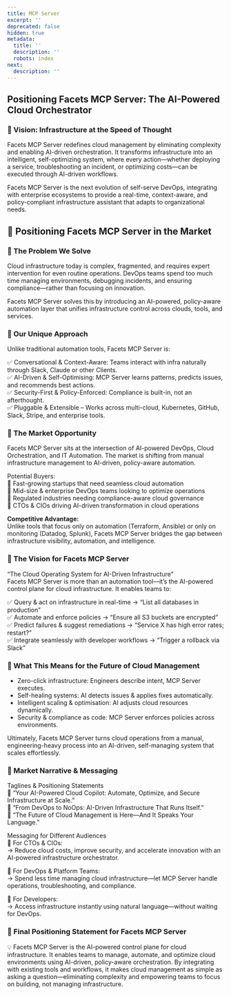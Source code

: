 ```yaml
---
title: MCP Server
excerpt: ''
deprecated: false
hidden: true
metadata:
  title: ''
  description: ''
  robots: index
next:
  description: ''
---
```

## Positioning Facets MCP Server: The AI-Powered Cloud Orchestrator

### 🔷 Vision: Infrastructure at the Speed of Thought

Facets MCP Server redefines cloud management by eliminating complexity and enabling AI-driven orchestration. It transforms infrastructure into an intelligent, self-optimizing system, where every action—whether deploying a service, troubleshooting an incident, or optimizing costs—can be executed through AI-driven workflows.

Facets MCP Server is the next evolution of self-serve DevOps, integrating with enterprise ecosystems to provide a real-time, context-aware, and policy-compliant infrastructure assistant that adapts to organizational needs.

## 🚀 Positioning Facets MCP Server in the Market

### 🔹 The Problem We Solve

Cloud infrastructure today is complex, fragmented, and requires expert intervention for even routine operations. DevOps teams spend too much time managing environments, debugging incidents, and ensuring compliance—rather than focusing on innovation.

Facets MCP Server solves this by introducing an AI-powered, policy-aware automation layer that unifies infrastructure control across clouds, tools, and services.

### 🔹 Our Unique Approach

Unlike traditional automation tools, Facets MCP Server is:

✅ Conversational & Context-Aware: Teams interact with infra naturally through Slack, Claude or other Clients.  
✅ AI-Driven & Self-Optimising: MCP Server learns patterns, predicts issues, and recommends best actions.  
✅ Security-First & Policy-Enforced: Compliance is built-in, not an afterthought.  
✅ Pluggable & Extensible – Works across multi-cloud, Kubernetes, GitHub, Slack, Stripe, and enterprise tools.

### 🔹 The Market Opportunity

Facets MCP Server sits at the intersection of AI-powered DevOps, Cloud Orchestration, and IT Automation. The market is shifting from manual infrastructure management to AI-driven, policy-aware automation.

Potential Buyers:  
🔹 Fast-growing startups that need seamless cloud automation  
🔹 Mid-size & enterprise DevOps teams looking to optimize operations  
🔹 Regulated industries needing compliance-aware cloud governance  
🔹 CTOs & CIOs driving AI-driven transformation in cloud operations

**Competitive Advantage:**  
Unlike tools that focus only on automation (Terraform, Ansible) or only on monitoring (Datadog, Splunk), Facets MCP Server bridges the gap between infrastructure visibility, automation, and intelligence.

### 🔷 The Vision for Facets MCP Server

“The Cloud Operating System for AI-Driven Infrastructure”  
Facets MCP Server is more than an automation tool—it’s the AI-powered control plane for cloud infrastructure. It enables teams to:

✅ Query & act on infrastructure in real-time → “List all databases in production”  
✅ Automate and enforce policies → “Ensure all S3 buckets are encrypted”  
✅ Predict failures & suggest remediations → “Service X has high error rates; restart?”  
✅ Integrate seamlessly with developer workflows → “Trigger a rollback via Slack”

### 🔹 What This Means for the Future of Cloud Management

- Zero-click infrastructure: Engineers describe intent, MCP Server executes. 
- Self-healing systems: AI detects issues & applies fixes automatically.
- Intelligent scaling & optimisation: AI adjusts cloud resources dynamically.
- Security & compliance as code: MCP Server enforces policies across environments.

Ultimately, Facets MCP Server turns cloud operations from a manual, engineering-heavy process into an AI-driven, self-managing system that scales effortlessly.

### 🔷 Market Narrative & Messaging

Taglines & Positioning Statements  
🔹 “Your AI-Powered Cloud Copilot: Automate, Optimize, and Secure Infrastructure at Scale.”  
🔹 “From DevOps to NoOps: AI-Driven Infrastructure That Runs Itself.”  
🔹 “The Future of Cloud Management is Here—And It Speaks Your Language.”

Messaging for Different Audiences  
🔹 For CTOs & CIOs:  
→ Reduce cloud costs, improve security, and accelerate innovation with an AI-powered infrastructure orchestrator.

🔹 For DevOps & Platform Teams:  
→ Spend less time managing cloud infrastructure—let MCP Server handle operations, troubleshooting, and compliance.

🔹 For Developers:  
→ Access infrastructure instantly using natural language—without waiting for DevOps.

### 🚀 Final Positioning Statement for Facets MCP Server

💡 Facets MCP Server is the AI-powered control plane for cloud infrastructure. It enables teams to manage, automate, and optimize cloud environments using AI-driven, policy-aware orchestration. By integrating with existing tools and workflows, it makes cloud management as simple as asking a question—eliminating complexity and empowering teams to focus on building, not managing infrastructure.
